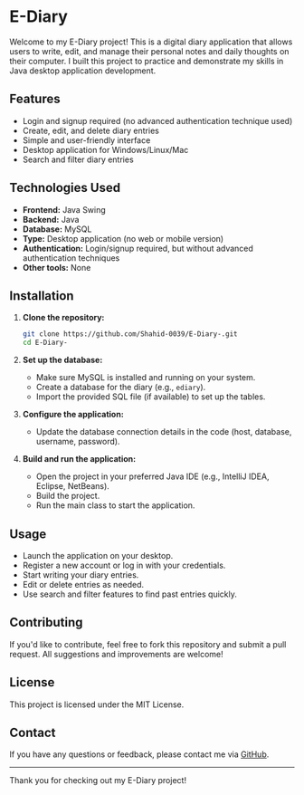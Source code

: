 # E-Diary

Welcome to my E-Diary project! This is a digital diary application that allows users to write, edit, and manage their personal notes and daily thoughts on their computer. I built this project to practice and demonstrate my skills in Java desktop application development.

## Features

- Login and signup required (no advanced authentication technique used)
- Create, edit, and delete diary entries
- Simple and user-friendly interface
- Desktop application for Windows/Linux/Mac
- Search and filter diary entries

## Technologies Used

- **Frontend:** Java Swing
- **Backend:** Java
- **Database:** MySQL
- **Type:** Desktop application (no web or mobile version)
- **Authentication:** Login/signup required, but without advanced authentication techniques
- **Other tools:** None

## Installation

1. **Clone the repository:**
   ```bash
   git clone https://github.com/Shahid-0039/E-Diary-.git
   cd E-Diary-
   ```

2. **Set up the database:**
   - Make sure MySQL is installed and running on your system.
   - Create a database for the diary (e.g., `ediary`).
   - Import the provided SQL file (if available) to set up the tables.

3. **Configure the application:**
   - Update the database connection details in the code (host, database, username, password).

4. **Build and run the application:**
   - Open the project in your preferred Java IDE (e.g., IntelliJ IDEA, Eclipse, NetBeans).
   - Build the project.
   - Run the main class to start the application.

## Usage

- Launch the application on your desktop.
- Register a new account or log in with your credentials.
- Start writing your diary entries.
- Edit or delete entries as needed.
- Use search and filter features to find past entries quickly.

## Contributing

If you'd like to contribute, feel free to fork this repository and submit a pull request. All suggestions and improvements are welcome!

## License

This project is licensed under the MIT License.

## Contact

If you have any questions or feedback, please contact me via [GitHub](https://github.com/Shahid-0039).

---

Thank you for checking out my E-Diary project!
